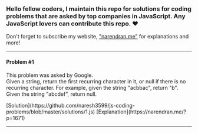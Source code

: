 ### Hello fellow coders, I maintain this repo for solutions for coding problems that are asked by top companies in JavaScript. Any JavaScript lovers can contribute this repo. ❤️ 
Don't forget to subscribe my website, ["narendran.me"](https://narendran.me) for explanations and more!
<hr>
<h4>Problem #1</h4>
<p>This problem was asked by Google.<br>
Given a string, return the first recurring character in it, or null if there is no recurring character.
For example, given the string "acbbac", return "b". Given the string "abcdef", return null.</p>
[Solution](https://github.com/naresh3599/js-coding-problems/blob/master/solutions/1.js)
[Explanation](https://narendran.me/?p=1671)
<hr>

